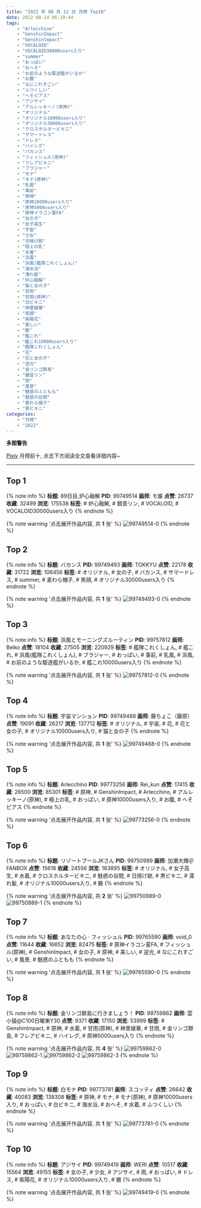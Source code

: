 ```yaml
---
title: "2022 年 08 月 12 日 月榜 Top10"
date: 2022-08-14 06:19:44
tags:
    - "Arlecchino"
    - "GenshinImpact"
    - "Genshinlmpact"
    - "VOCALOID"
    - "VOCALOID30000users入り"
    - "summer"
    - "おっぱい"
    - "おへそ"
    - "お前のような駆逐艦がいるか"
    - "お腹"
    - "なにこれすごい"
    - "ふつくしい"
    - "へそピアス"
    - "アジサイ"
    - "アルレッキーノ(原神)"
    - "オリジナル"
    - "オリジナル10000users入り"
    - "オリジナル30000users入り"
    - "クロスホルタービキニ"
    - "サマードレス"
    - "ドレス"
    - "ハイレグ"
    - "バカンス"
    - "フィッシュル(原神)"
    - "フレアビキニ"
    - "ブラジャー"
    - "モナ"
    - "モナ(原神)"
    - "乳風"
    - "事前"
    - "原神"
    - "原神10000users入り"
    - "原神5000users入り"
    - "原神イラコン夏FA"
    - "女の子"
    - "女子高生"
    - "宇宙"
    - "少女"
    - "日焼け跡"
    - "極上の乳"
    - "水着"
    - "浜風"
    - "浜風(艦隊これくしょん)"
    - "海水浴"
    - "濡れ髪"
    - "炉心融解"
    - "猫と女の子"
    - "甘雨"
    - "甘雨(原神)"
    - "白ビキニ"
    - "神里綾華"
    - "笑顔"
    - "紫陽花"
    - "美しい"
    - "腋"
    - "艦これ"
    - "艦これ10000users入り"
    - "艦隊これくしょん"
    - "花"
    - "花と女の子"
    - "逆光"
    - "金リンゴ群島"
    - "鏡音リン"
    - "雨"
    - "風景"
    - "魅惑のふともも"
    - "魅惑の谷間"
    - "麦わら帽子"
    - "黒ビキニ"
categories:
    - "月榜"
    - "2022"
---
```


<i class="fa fa-triangle-exclamation"></i>**多图警告**<i class="fa fa-triangle-exclamation"></i>

[Pixiv](https://www.pixiv.net/) 月榜前十, 点击下方阅读全文查看详细内容~

<!-- more -->

---

## Top 1

{% note info %}
**标题**: 89日目,炉心融解
**PID**: 99749514 **画师**: モ誰
**点赞**: 26737 **收藏**: 32499 **浏览**: 175538
**标签**: # 炉心融解, # 鏡音リン, # VOCALOID, # VOCALOID30000users入り
{% endnote %}

{% note warning '点击展开作品内容, 共 **1** 张' %}
![99749514-0](https://i.pixiv.re/img-original/img/2022/07/16/00/00/21/99749514_p0.jpg)
{% endnote %}

## Top 2

{% note info %}
**标题**: バカンス
**PID**: 99749493 **画师**: TOKKYU
**点赞**: 22178 **收藏**: 31722 **浏览**: 106456
**标签**: # オリジナル, # 女の子, # バカンス, # サマードレス, # summer, # 麦わら帽子, # 笑顔, # オリジナル30000users入り
{% endnote %}

{% note warning '点击展开作品内容, 共 **1** 张' %}
![99749493-0](https://i.pixiv.re/img-original/img/2022/07/16/00/00/18/99749493_p0.jpg)
{% endnote %}

## Top 3

{% note info %}
**标题**: 浜風とモーニングズルーティン
**PID**: 99757812 **画师**: Belko
**点赞**: 18104 **收藏**: 27505 **浏览**: 220929
**标签**: # 艦隊これくしょん, # 艦これ, # 浜風(艦隊これくしょん), # ブラジャー, # おっぱい, # 事前, # 乳風, # 浜風, # お前のような駆逐艦がいるか, # 艦これ10000users入り
{% endnote %}

{% note warning '点击展开作品内容, 共 **1** 张' %}
![99757812-0](https://i.pixiv.re/img-original/img/2022/07/16/11/42/27/99757812_p0.jpg)
{% endnote %}

## Top 4

{% note info %}
**标题**: 宇宙マンション
**PID**: 99749488 **画师**: 藤ちょこ（藤原）
**点赞**: 19091 **收藏**: 26217 **浏览**: 137712
**标签**: # オリジナル, # 宇宙, # 花, # 花と女の子, # オリジナル10000users入り, # 猫と女の子
{% endnote %}

{% note warning '点击展开作品内容, 共 **1** 张' %}
![99749488-0](https://i.pixiv.re/img-original/img/2022/07/16/00/00/16/99749488_p0.png)
{% endnote %}

## Top 5

{% note info %}
**标题**: Arlecchino
**PID**: 99773256 **画师**: Rei_kun
**点赞**: 17415 **收藏**: 26500 **浏览**: 85301
**标签**: # 原神, # Genshinlmpact, # Arlecchino, # アルレッキーノ(原神), # 極上の乳, # おっぱい, # 原神10000users入り, # お腹, # へそピアス
{% endnote %}

{% note warning '点击展开作品内容, 共 **1** 张' %}
![99773256-0](https://i.pixiv.re/img-original/img/2022/07/16/23/47/36/99773256_p0.png)
{% endnote %}

## Top 6

{% note info %}
**标题**: リゾートプールJKさん
**PID**: 99750989 **画师**: 加瀬大輝＠FANBOX
**点赞**: 15618 **收藏**: 24556 **浏览**: 163895
**标签**: # オリジナル, # 女子高生, # 水着, # クロスホルタービキニ, # 魅惑の谷間, # 日焼け跡, # 黒ビキニ, # 濡れ髪, # オリジナル10000users入り, # 腋
{% endnote %}

{% note warning '点击展开作品内容, 共 **2** 张' %}
![99750989-0](https://i.pixiv.re/img-original/img/2022/07/16/00/48/40/99750989_p0.jpg)
![99750989-1](https://i.pixiv.re/img-original/img/2022/07/16/00/48/40/99750989_p1.jpg)
{% endnote %}

## Top 7

{% note info %}
**标题**: あなたの心 · フィッシュル
**PID**: 99765590 **画师**: void_0
**点赞**: 11644 **收藏**: 16652 **浏览**: 82475
**标签**: # 原神イラコン夏FA, # フィッシュル(原神), # GenshinImpact, # 女の子, # 原神, # 美しい, # 逆光, # なにこれすごい, # 風景, # 魅惑のふともも
{% endnote %}

{% note warning '点击展开作品内容, 共 **1** 张' %}
![99765590-0](https://i.pixiv.re/img-original/img/2022/07/16/19/02/03/99765590_p0.jpg)
{% endnote %}

## Top 8

{% note info %}
**标题**: 金リンゴ群島に行きましょう！
**PID**: 99759862 **画师**: 雲小猫@C100日曜東Y30
**点赞**: 9371 **收藏**: 17150 **浏览**: 53999
**标签**: # GenshinImpact, # 原神, # 水着, # 甘雨(原神), # 神里綾華, # 甘雨, # 金リンゴ群島, # フレアビキニ, # ハイレグ, # 原神5000users入り
{% endnote %}

{% note warning '点击展开作品内容, 共 **4** 张' %}
![99759862-0](https://i.pixiv.re/img-original/img/2022/07/16/13/43/06/99759862_p0.jpg)
![99759862-1](https://i.pixiv.re/img-original/img/2022/07/16/13/43/06/99759862_p1.jpg)
![99759862-2](https://i.pixiv.re/img-original/img/2022/07/16/13/43/06/99759862_p2.jpg)
![99759862-3](https://i.pixiv.re/img-original/img/2022/07/16/13/43/06/99759862_p3.jpg)
{% endnote %}

## Top 9

{% note info %}
**标题**: 白モナ
**PID**: 99773781 **画师**: スコッティ
**点赞**: 26642 **收藏**: 40083 **浏览**: 138308
**标签**: # 原神, # モナ, # モナ(原神), # 原神10000users入り, # おっぱい, # 白ビキニ, # 海水浴, # おへそ, # 水着, # ふつくしい
{% endnote %}

{% note warning '点击展开作品内容, 共 **1** 张' %}
![99773781-0](https://i.pixiv.re/img-original/img/2022/07/17/00/00/23/99773781_p0.jpg)
{% endnote %}

## Top 10

{% note info %}
**标题**: アジサイ
**PID**: 99749419 **画师**: WERI
**点赞**: 10517 **收藏**: 15564 **浏览**: 49155
**标签**: # 女の子, # 少女, # アジサイ, # 雨, # おっぱい, # ドレス, # 紫陽花, # オリジナル10000users入り, # 腋
{% endnote %}

{% note warning '点击展开作品内容, 共 **1** 张' %}
![99749419-0](https://i.pixiv.re/img-original/img/2022/07/16/00/00/04/99749419_p0.png)
{% endnote %}
